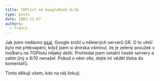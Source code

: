 ```yaml
---
title: TOPlist má GoogleRank 8/10
type: posts
date: 2003-12-07
authors:
  - franci
---
```

Jak jsem nedávno [psal](https://web.archive.org/web/20060110222454/http://blog.lide.cz/franci/2003/11/22/38), Google snížil u některých serverů GR. O to větší bylo mé překvapení, když jsem si dneska všimnul, že je zelený proužek v toolbaru na TOPlistu nějaký delší. Prohledal jsem ostatní české servery a zatím jiný s 8/10 nenašel. Pokud o něm víte, dejte mi vědět třeba do komentářů.

Tímto děkuji všem, kdo na něj linkují.
